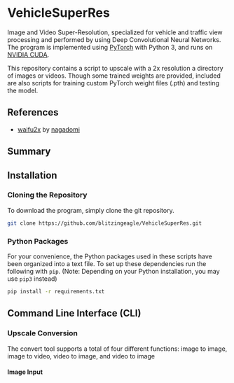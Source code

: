 # VehicleSuperRes

Image and Video Super-Resolution, specialized for vehicle and traffic view processing and performed by using Deep
Convolutional Neural Networks. The program is implemented using [PyTorch](https://pytorch.org/docs/stable/index.html)
with Python 3, and runs on [NVIDIA CUDA](https://developer.nvidia.com/cuda-toolkit).

This repository contains a script to upscale with a 2x resolution a directory of images or videos. Though some trained
weights are provided, included are also scripts for training custom PyTorch weight files (.pth) and testing the model.

## References
- [waifu2x](https://github.com/nagadomi/waifu2x) by [nagadomi](https://github.com/nagadomi)

## Summary


## Installation
### Cloning the Repository
To download the program, simply clone the git repository.
```bash
git clone https://github.com/blitzingeagle/VehicleSuperRes.git
```
### Python Packages
For your convenience, the Python packages used in these scripts have been organized into a text file. To set up these
dependencies run the following with `pip`. (Note: Depending on your Python installation, you may use `pip3` instead)
```bash
pip install -r requirements.txt
```

## Command Line Interface (CLI)
### Upscale Conversion
The convert tool supports a total of four different functions: image to image, image to video, video to image, and video
to image 

#### Image Input
```bash

```
